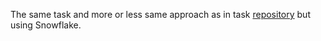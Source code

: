 The same task and more or less same approach as in task [repository](https://github.com/mwit13/fm_task) but using Snowflake.
